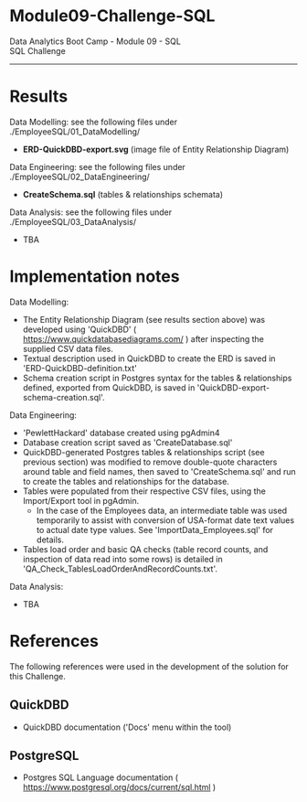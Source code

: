# Module09-Challenge-SQL
Data Analytics Boot Camp - Module 09 - SQL \
SQL Challenge

---

# Results

Data Modelling: see the following files under ./EmployeeSQL/01_DataModelling/
- **ERD-QuickDBD-export.svg** (image file of Entity Relationship Diagram)

Data Engineering: see the following files under ./EmployeeSQL/02_DataEngineering/
- **CreateSchema.sql** (tables & relationships schemata)

Data Analysis: see the following files under ./EmployeeSQL/03_DataAnalysis/
- TBA

# Implementation notes

Data Modelling:
- The Entity Relationship Diagram (see results section above) was developed using 'QuickDBD' ( https://www.quickdatabasediagrams.com/ ) after inspecting the supplied CSV data files.
- Textual description used in QuickDBD to create the ERD is saved in 'ERD-QuickDBD-definition.txt'
- Schema creation script in Postgres syntax for the tables & relationships defined, exported from QuickDBD, is saved in 'QuickDBD-export-schema-creation.sql'.

Data Engineering:
- 'PewlettHackard' database created using pgAdmin4
- Database creation script saved as 'CreateDatabase.sql'
- QuickDBD-generated Postgres tables & relationships script (see previous section) was modified to remove double-quote characters around table and field names, then saved to 'CreateSchema.sql' and run to create the tables and relationships for the database.
- Tables were populated from their respective CSV files, using the Import/Export tool in pgAdmin.
    - In the case of the Employees data, an intermediate table was used temporarily to assist with conversion of USA-format date text values to actual date type values. See 'ImportData_Employees.sql' for details.
- Tables load order and basic QA checks (table record counts, and inspection of data read into some rows) is detailed in 'QA_Check_TablesLoadOrderAndRecordCounts.txt'.

Data Analysis:
- TBA

# References

The following references were used in the development of the solution for this Challenge.

## QuickDBD
- QuickDBD documentation ('Docs' menu within the tool)

## PostgreSQL
- Postgres SQL Language documentation ( https://www.postgresql.org/docs/current/sql.html )
